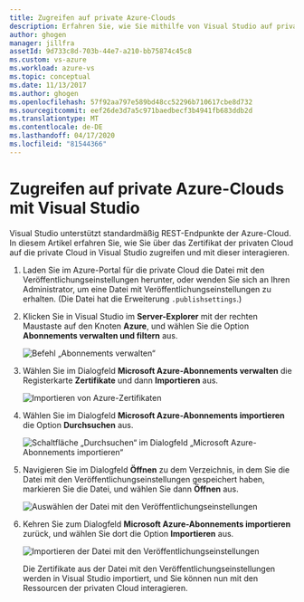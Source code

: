 ```yaml
---
title: Zugreifen auf private Azure-Clouds
description: Erfahren Sie, wie Sie mithilfe von Visual Studio auf private Cloudressourcen zugreifen.
author: ghogen
manager: jillfra
assetId: 9d733c8d-703b-44e7-a210-bb75874c45c8
ms.custom: vs-azure
ms.workload: azure-vs
ms.topic: conceptual
ms.date: 11/13/2017
ms.author: ghogen
ms.openlocfilehash: 57f92aa797e589bd48cc52296b710617cbe8d732
ms.sourcegitcommit: eef26de3d7a5c971baedbecf3b4941fb683ddb2d
ms.translationtype: MT
ms.contentlocale: de-DE
ms.lasthandoff: 04/17/2020
ms.locfileid: "81544366"
---
```

# <a name="accessing-private-azure-clouds-with-visual-studio"></a>Zugreifen auf private Azure-Clouds mit Visual Studio

Visual Studio unterstützt standardmäßig REST-Endpunkte der Azure-Cloud. In diesem Artikel erfahren Sie, wie Sie über das Zertifikat der privaten Cloud auf die private Cloud in Visual Studio zugreifen und mit dieser interagieren.

1. Laden Sie im Azure-Portal für die private Cloud die Datei mit den Veröffentlichungseinstellungen herunter, oder wenden Sie sich an Ihren Administrator, um eine Datei mit Veröffentlichungseinstellungen zu erhalten. (Die Datei hat die Erweiterung `.publishsettings`.)

1. Klicken Sie in Visual Studio im **Server-Explorer** mit der rechten Maustaste auf den Knoten **Azure**, und wählen Sie die Option **Abonnements verwalten und filtern** aus.

    ![Befehl „Abonnements verwalten“](./media/vs-azure-tools-access-private-azure-clouds-with-visual-studio/IC790778.png)

1. Wählen Sie im Dialogfeld **Microsoft Azure-Abonnements verwalten** die Registerkarte **Zertifikate** und dann **Importieren** aus.

    ![Importieren von Azure-Zertifikaten](./media/vs-azure-tools-access-private-azure-clouds-with-visual-studio/IC790779.png)

1. Wählen Sie im Dialogfeld **Microsoft Azure-Abonnements importieren** die Option **Durchsuchen** aus.

    ![Schaltfläche „Durchsuchen“ im Dialogfeld „Microsoft Azure-Abonnements importieren“](./media/vs-azure-tools-access-private-azure-clouds-with-visual-studio/browse-button.png)

1. Navigieren Sie im Dialogfeld **Öffnen** zu dem Verzeichnis, in dem Sie die Datei mit den Veröffentlichungseinstellungen gespeichert haben, markieren Sie die Datei, und wählen Sie dann **Öffnen** aus.

    ![Auswählen der Datei mit den Veröffentlichungseinstellungen](./media/vs-azure-tools-access-private-azure-clouds-with-visual-studio/select-publish-settings-file.png)

1. Kehren Sie zum Dialogfeld **Microsoft Azure-Abonnements importieren** zurück, und wählen Sie dort die Option **Importieren** aus.

    ![Importieren der Datei mit den Veröffentlichungseinstellungen](./media/vs-azure-tools-access-private-azure-clouds-with-visual-studio/IC790780.png)

    Die Zertifikate aus der Datei mit den Veröffentlichungseinstellungen werden in Visual Studio importiert, und Sie können nun mit den Ressourcen der privaten Cloud interagieren.
